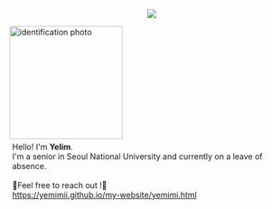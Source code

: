 <p align='center'>
    <img src="https://capsule-render.vercel.app/api?type=waving&color=ffcde5&height=300&section=header&text=Yelim%20Jeon&fontColor=fffafd&fontSize=90&animation=fadeIn&fontAlignY=43"/>
</p>

<img src="전예림.jpg" alt="identification photo" style="width: 200px;">
<p style="margin: 5;">Hello! I'm <strong>Yelim</strong>.
<br>I'm a senior in Seoul National University and currently on a leave of absence.
<br><br>🔽Feel free to reach out !🔽
<br><a href="https://yemimii.github.io/my-website/yemimi.html">https://yemimii.github.io/my-website/yemimi.html</a>
</p>

<!--
**yemimii/yemimii** is a ✨ _special_ ✨ repository because its `README.md` (this file) appears on your GitHub profile.

Here are some ideas to get you started:

- 🔭 I’m currently working on ...
- 🌱 I’m currently learning ...
- 👯 I’m looking to collaborate on ...
- 🤔 I’m looking for help with ...
- 💬 Ask me about ...
- 📫 How to reach me: ...
- 😄 Pronouns: ...
- ⚡ Fun fact: ...
-->
